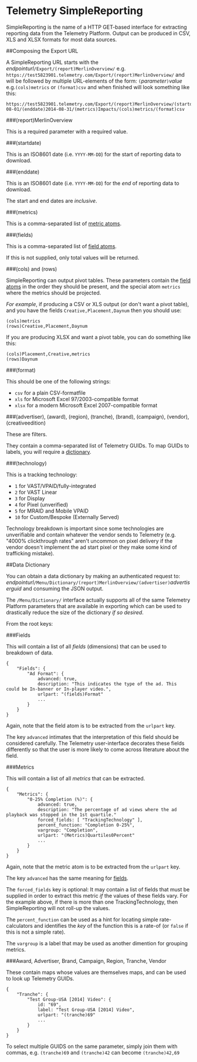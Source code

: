 Telemetry SimpleReporting
=========================

SimpleReporting is the name of a HTTP GET-based interface for extracting reporting
data from the Telemetry Platform. Output can be produced in CSV, XLS and XLSX formats
for most data sources.

##Composing the Export URL

A SimpleReporting URL starts with the *endpointurl*`/Export/(report)MerlinOverview/` e.g. `https://test5823901.telemetry.com/Export/(report)MerlinOverview/` and will be followed by multiple URL-elements of the form: `(`*parameter*`)`*value* e.g.`(cols)metrics` or `(format)csv` and when finished will look something like this:

    https://test5823901.telemetry.com/Export/(report)MerlinOverview/(startdate)2014-08-01/(enddate)2014-08-31/(metrics)Impacts/(cols)metrics/(format)csv

###(report)MerlinOverview

This is a required parameter with a required value.

###(startdate)

This is an ISO8601 date (i.e. `YYYY-MM-DD`) for the start of reporting data to download.

###(enddate)

This is an ISO8601 date (i.e. `YYYY-MM-DD`) for the *end* of reporting data to download.

The start and end dates are *inclusive*.

###(metrics)

This is a comma-separated list of [metric atoms](#metrics-1).

###(fields)

This is a comma-separated list of [field atoms](#fields-1).

If this is not supplied, only total values will be returned.

###(cols) and (rows)

SimpleReporting can output pivot tables. These parameters contain the [field atoms](#fields-1) in the order they should be present, and the special atom `metrics` where the metrics should be projected.

*For example*, if producing a CSV or XLS output (or don't want a pivot table), and you have the fields `Creative,Placement,Daynum` then you should use:

    (cols)metrics
    (rows)Creative,Placement,Daynum

If you are producing XLSX and want a pivot table, you can do something like this:

    (cols)Placement,Creative,metrics
    (rows)Daynum

###(format)

This should be one of the following strings:

* `csv` for a plain CSV-formatfile
* `xls` for Microsoft Excel 97/2003-compatible format
* `xlsx` for a modern Microsoft Excel 2007-compatible format


###(advertiser), (award), (region), (tranche), (brand), (campaign), (vendor), (creativeedition)

These are filters.

They contain a comma-separated list of Telemetry GUIDs. To map GUIDs to labels,
you will require a [dictionary](#data-dictionary).

###(technology)

This is a tracking technology:

* `1` for VAST/VPAID/fully-integrated
* `2` for VAST Linear
* `3` for Display
* `4` for Pixel (unverified)
* `5` for MRAID and Mobile VPAID
* `10` for Custom/Bespoke (Externally Served)

Technology breakdown is important since some technologies are unverifiable
and contain whatever the vendor sends to Telemetry (e.g. "4000% clickthrough rates" aren't
uncommon on pixel delivery if the vendor doesn't implement the ad start pixel or they make some kind of trafficking mistake).

##Data Dictionary

You can obtain a data dictionary by making an authenticated request to: *endpointurl*`/Menu/Dictionary/(report)MerlinOverview/(advertiser)`*advertiserguid* and consuming the JSON output.

The `/Menu/Dictionary/` interface actually supports all of the same Telemetry Platform parameters that are available in exporting which can be used to
drastically reduce the size of the dictionary *if so desired*.

From the root keys:

###Fields

This will contain a list of all *fields* (dimensions) that can be used to breakdown of data.

    {
        "Fields": {
            "Ad Format": {
                advanced: true,
                description: "This indicates the type of the ad. This could be In-banner or In-player video.",
                urlpart: "(fields)Format"
                ...
            }
        }
    }

Again, note that the field atom is to be extracted from the `urlpart` key.  

The key `advanced` intimates that the interpretation of this field should be considered carefully. The Telemetry user-interface
decorates these fields differently so that the user is more likely to come across literature about the field.

###Metrics

This will contain a list of all *metrics* that can be extracted.

    {
        "Metrics": {
            "0-25% Completion (%)": {
                advanced: true,
                description: "The percentage of ad views where the ad playback was stopped in the 1st quartile."
                forced_fields: [ "TrackingTechnology" ],
                percent_function: "Completion 0-25%",
                vargroup: "Completion",
                urlpart: "(Metrics)Quartiles0Percent"
                ...
            }
        }
    }

Again, note that the metric atom is to be extracted from the `urlpart` key.  

The key `advanced` has the same meaning for [fields](#fields-1).

The `forced_fields` key is optional: It may contain a list of fields that must be supplied in order to extract this metric *if*
the values of these fields vary. For the example above, if there is more than one TrackingTechnology, then SimpleReporting will not
roll-up the values.

The `percent_function` can be used as a hint for locating simple rate-calculators and identifies the *key* of the function this is
a rate-of (or `false` if this is not a simple rate).

The `vargroup` is a label that may be used as another dimention for grouping metrics.

###Award, Advertiser, Brand, Campaign, Region, Tranche, Vendor

These contain maps whose values are themselves maps, and can be used to look up Telemetry GUIDs.

    {
        "Tranche": {
            "Test Group-USA [2014] Video": {
                id: "69",
                label: "Test Group-USA [2014] Video",
                urlpart: "(tranche)69"
                ...
            }
        }
    }

To select multiple GUIDS on the same parameter, simply join them with commas, e.g. `(tranche)69` and `(tranche)42` can become `(tranche)42,69`

